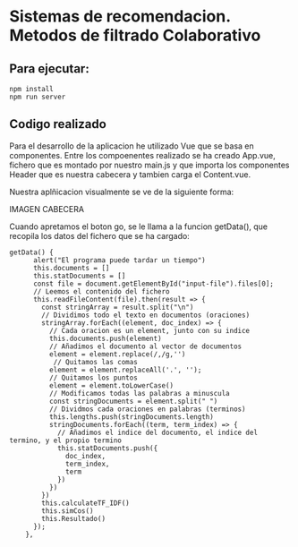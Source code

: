 # Sistemas de recomendacion. Metodos de filtrado Colaborativo

## Para ejecutar:

  ```
  npm install
  npm run server
  ```

 ## Codigo realizado
 
Para el desarrollo de la aplicacion he utilizado Vue que se basa en componentes. Entre los compoenentes realizado se ha creado App.vue, fichero que es montado por nuestro main.js y que importa los componentes Header que es nuestra cabecera y tambien carga el Content.vue.
 
Nuestra aplñicacion visualmente se ve de la siguiente forma:
 
 IMAGEN CABECERA
 
Cuando apretamos el boton go, se le llama a la funcion getData(), que recopila los datos del fichero que se ha cargado:

```
getData() {
      alert("El programa puede tardar un tiempo")
      this.documents = []
      this.statDocuments = []
      const file = document.getElementById("input-file").files[0];  
      // Leemos el contenido del fichero
      this.readFileContent(file).then(result => {
        const stringArray = result.split("\n")                      
        // Dividimos todo el texto en documentos (oraciones)
        stringArray.forEach((element, doc_index) => {               
          // Cada oracion es un element, junto con su indice
          this.documents.push(element)                              
          // Añadimos el documento al vector de documentos
          element = element.replace(/,/g,'')                       
           // Quitamos las comas
          element = element.replaceAll('.', '');                    
          // Quitamos los puntos
          element = element.toLowerCase()                           
          // Modificamos todas las palabras a minuscula
          const stringDocuments = element.split(" ")                
          // Dividmos cada oraciones en palabras (terminos)
          this.lengths.push(stringDocuments.length)
          stringDocuments.forEach((term, term_index) => {                       
            // Añadimos el indice del documento, el indice del termino, y el propio termino
            this.statDocuments.push({
              doc_index,
              term_index,
              term
            })
          })
        })
        this.calculateTF_IDF()
        this.simCos()
        this.Resultado()
      });
    },
    
 ```
 
